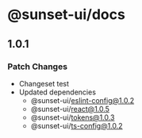 # @sunset-ui/docs

## 1.0.1

### Patch Changes

- Changeset test
- Updated dependencies
  - @sunset-ui/eslint-config@1.0.2
  - @sunset-ui/react@1.0.5
  - @sunset-ui/tokens@1.0.3
  - @sunset-ui/ts-config@1.0.2
